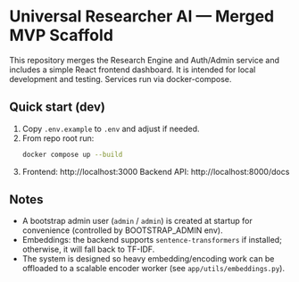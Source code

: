 # Universal Researcher AI — Merged MVP Scaffold

This repository merges the Research Engine and Auth/Admin service and includes a simple React frontend dashboard.
It is intended for local development and testing. Services run via docker-compose.

## Quick start (dev)
1. Copy `.env.example` to `.env` and adjust if needed.
2. From repo root run:
   ```bash
   docker compose up --build
   ```
3. Frontend: http://localhost:3000
   Backend API: http://localhost:8000/docs

## Notes
- A bootstrap admin user (`admin` / `admin`) is created at startup for convenience (controlled by BOOTSTRAP_ADMIN env).
- Embeddings: the backend supports `sentence-transformers` if installed; otherwise, it will fall back to TF-IDF.
- The system is designed so heavy embedding/encoding work can be offloaded to a scalable encoder worker (see `app/utils/embeddings.py`).


